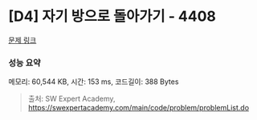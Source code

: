 # [D4] 자기 방으로 돌아가기 - 4408 

[문제 링크](https://swexpertacademy.com/main/code/problem/problemDetail.do?contestProbId=AWNcJ2sapZMDFAV8) 

### 성능 요약

메모리: 60,544 KB, 시간: 153 ms, 코드길이: 388 Bytes



> 출처: SW Expert Academy, https://swexpertacademy.com/main/code/problem/problemList.do